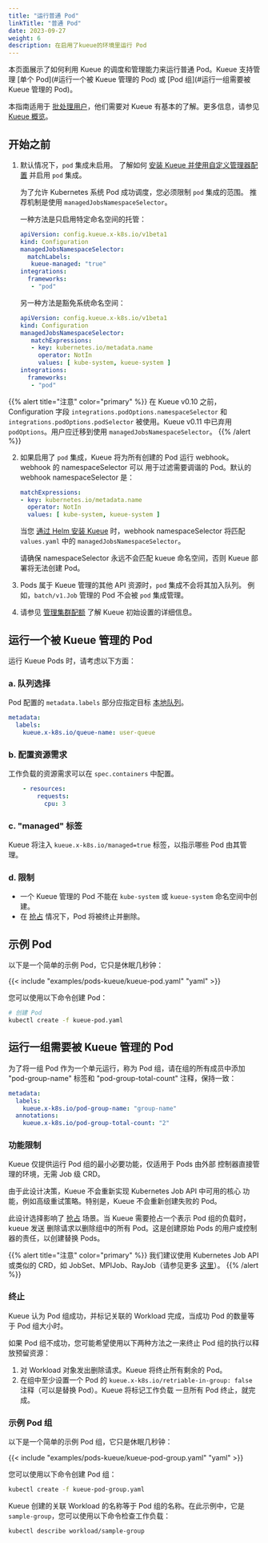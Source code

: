 ```yaml
---
title: "运行普通 Pod"
linkTitle: "普通 Pod"
date: 2023-09-27
weight: 6
description: 在启用了kueue的环境里运行 Pod
---
```


本页面展示了如何利用 Kueue 的调度和管理能力来运行普通 Pod。Kueue 支持管理
[单个 Pod](#运行一个被 Kueue 管理的 Pod) 或
[Pod 组](#运行一组需要被 Kueue 管理的 Pod)。

本指南适用于 [批处理用户](/docs/tasks#batch-user)，他们需要对 Kueue 有基本的了解。更多信息，请参见 [Kueue 概览](/docs/overview)。

## 开始之前

1. 默认情况下，`pod` 集成未启用。
   了解如何 [安装 Kueue 并使用自定义管理器配置](/docs/installation/#install-a-custom-configured-released-version)
   并启用 `pod` 集成。

   为了允许 Kubernetes 系统 Pod 成功调度，您必须限制 `pod` 集成的范围。
   推荐机制是使用 `managedJobsNamespaceSelector`。

   一种方法是只启用特定命名空间的托管：
   ```yaml
   apiVersion: config.kueue.x-k8s.io/v1beta1
   kind: Configuration
   managedJobsNamespaceSelector:
     matchLabels:
      kueue-managed: "true"
   integrations:
     frameworks:
      - "pod"
   ```
   另一种方法是豁免系统命名空间：
   ```yaml
   apiVersion: config.kueue.x-k8s.io/v1beta1
   kind: Configuration
   managedJobsNamespaceSelector:
      matchExpressions:
      - key: kubernetes.io/metadata.name
        operator: NotIn
        values: [ kube-system, kueue-system ]
   integrations:
     frameworks:
      - "pod"
   ```

{{% alert title="注意" color="primary" %}}
  在 Kueue v0.10 之前，Configuration 字段 `integrations.podOptions.namespaceSelector`
  和 `integrations.podOptions.podSelector` 被使用。Kueue v0.11 中已弃用 `podOptions`。用户应迁移到使用 `managedJobsNamespaceSelector`。
{{% /alert %}}


2. 如果启用了 `pod` 集成，Kueue 将为所有创建的 Pod 运行 webhook。webhook 的 namespaceSelector 可以
   用于过滤需要调谐的 Pod。默认的 webhook namespaceSelector 是：
   ```yaml
   matchExpressions:
   - key: kubernetes.io/metadata.name
     operator: NotIn
     values: [ kube-system, kueue-system ]
   ```
   
   当您 [通过 Helm 安装 Kueue](/docs/installation/#install-via-helm) 时，webhook namespaceSelector 
   将匹配 `values.yaml` 中的 `managedJobsNamespaceSelector`。

   请确保 namespaceSelector 永远不会匹配 kueue 命名空间，否则
   Kueue 部署将无法创建 Pod。

3. Pods 属于 Kueue 管理的其他 API 资源时，`pod` 集成不会将其加入队列。
   例如，`batch/v1.Job` 管理的 Pod 不会被 `pod` 集成管理。

4. 请参见 [管理集群配额](/docs/tasks/manage/administer_cluster_quotas) 了解 Kueue 初始设置的详细信息。

## 运行一个被 Kueue 管理的 Pod

运行 Kueue Pods 时，请考虑以下方面：

### a. 队列选择

Pod 配置的 `metadata.labels` 部分应指定目标 [本地队列](/docs/concepts/local_queue)。

```yaml
metadata:
  labels:
    kueue.x-k8s.io/queue-name: user-queue
```

### b. 配置资源需求

工作负载的资源需求可以在 `spec.containers` 中配置。

```yaml
    - resources:
        requests:
          cpu: 3
```

### c. "managed" 标签

Kueue 将注入 `kueue.x-k8s.io/managed=true` 标签，以指示哪些 Pod 由其管理。

### d. 限制

- 一个 Kueue 管理的 Pod 不能在 `kube-system` 或 `kueue-system` 命名空间中创建。
- 在 [抢占](/docs/concepts/cluster_queue/#preemption) 情况下，Pod 将被终止并删除。

## 示例 Pod

以下是一个简单的示例 Pod，它只是休眠几秒钟：

{{< include "examples/pods-kueue/kueue-pod.yaml" "yaml" >}}

您可以使用以下命令创建 Pod：
```sh
# 创建 Pod
kubectl create -f kueue-pod.yaml
```

## 运行一组需要被 Kueue 管理的 Pod

为了将一组 Pod 作为一个单元运行，称为 Pod 组，请在组的所有成员中添加
"pod-group-name" 标签和 "pod-group-total-count" 注释，保持一致：

```yaml
metadata:
  labels:
    kueue.x-k8s.io/pod-group-name: "group-name"
  annotations:
    kueue.x-k8s.io/pod-group-total-count: "2"
```

### 功能限制

Kueue 仅提供运行 Pod 组的最小必要功能，仅适用于 Pods 由外部
控制器直接管理的环境，无需 Job 级 CRD。

由于此设计决策，Kueue 不会重新实现 Kubernetes Job API 中可用的核心
功能，例如高级重试策略。特别是，Kueue 不会重新创建失败的 Pod。

此设计选择影响了
[抢占](/docs/concepts/cluster_queue/#preemption) 场景。当 Kueue 需要抢占一个表示 Pod 组的负载时，kueue 发送
删除请求以删除组中的所有 Pod。这是创建原始 Pods 的用户或控制器的责任，以创建替换 Pods。

{{% alert title="注意" color="primary" %}}
我们建议使用 Kubernetes Job API 或类似的 CRD，如
JobSet、MPIJob、RayJob（请参见更多 [这里](/docs/tasks/#batch-user)）。
{{% /alert %}}

### 终止

Kueue 认为 Pod 组成功，并标记关联的 Workload 完成，当成功 Pod 的数量等于 Pod 组大小时。

如果 Pod 组不成功，您可能希望使用以下两种方法之一来终止 Pod 组的执行以释放预留资源：
1. 对 Workload 对象发出删除请求。Kueue 将终止所有剩余的 Pod。
2. 在组中至少设置一个 Pod 的 `kueue.x-k8s.io/retriable-in-group: false` 注释（可以是替换 Pod）。Kueue 将标记工作负载
   一旦所有 Pod 终止，就完成。

### 示例 Pod 组

以下是一个简单的示例 Pod 组，它只是休眠几秒钟：

{{< include "examples/pods-kueue/kueue-pod-group.yaml" "yaml" >}}

您可以使用以下命令创建 Pod 组：
```sh
kubectl create -f kueue-pod-group.yaml
```

Kueue 创建的关联 Workload 的名称等于 Pod 组的名称。在此示例中，它是 `sample-group`，您可以使用以下命令检查工作负载：
```sh
kubectl describe workload/sample-group
```
